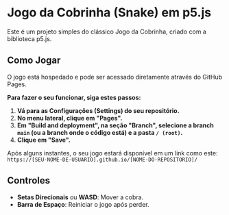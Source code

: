 # Jogo da Cobrinha (Snake) em p5.js

Este é um projeto simples do clássico Jogo da Cobrinha, criado com a biblioteca p5.js.

## Como Jogar

O jogo está hospedado e pode ser acessado diretamente através do GitHub Pages.

**Para fazer o seu funcionar, siga estes passos:**

1.  **Vá para as Configurações (Settings) do seu repositório.**
2.  **No menu lateral, clique em "Pages".**
3.  **Em "Build and deployment", na seção "Branch", selecione a branch `main` (ou a branch onde o código está) e a pasta `/ (root)`.**
4.  **Clique em "Save".**

Após alguns instantes, o seu jogo estará disponível em um link como este:
`https://[SEU-NOME-DE-USUARIO].github.io/[NOME-DO-REPOSITORIO]/`

## Controles

*   **Setas Direcionais** ou **WASD**: Mover a cobra.
*   **Barra de Espaço**: Reiniciar o jogo após perder.